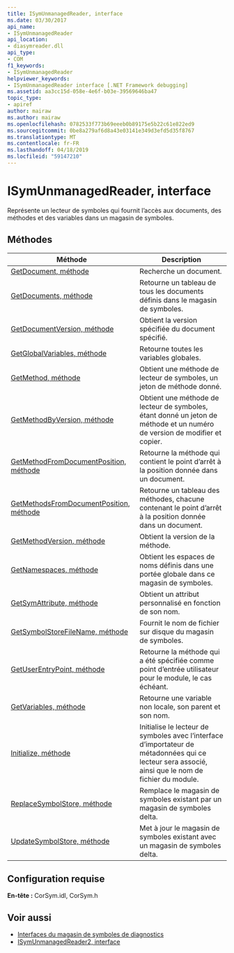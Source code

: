 ```yaml
---
title: ISymUnmanagedReader, interface
ms.date: 03/30/2017
api_name:
- ISymUnmanagedReader
api_location:
- diasymreader.dll
api_type:
- COM
f1_keywords:
- ISymUnmanagedReader
helpviewer_keywords:
- ISymUnmanagedReader interface [.NET Framework debugging]
ms.assetid: aa3cc15d-058e-4e6f-b03e-39569646ba47
topic_type:
- apiref
author: mairaw
ms.author: mairaw
ms.openlocfilehash: 0782533f773b69eeeb0b89175e5b22c61e822ed9
ms.sourcegitcommit: 0be8a279af6d8a43e03141e349d3efd5d35f8767
ms.translationtype: MT
ms.contentlocale: fr-FR
ms.lasthandoff: 04/18/2019
ms.locfileid: "59147210"
---
```

# <a name="isymunmanagedreader-interface"></a>ISymUnmanagedReader, interface
Représente un lecteur de symboles qui fournit l’accès aux documents, des méthodes et des variables dans un magasin de symboles.  
  
## <a name="methods"></a>Méthodes  
  
|Méthode|Description|  
|------------|-----------------|  
|[GetDocument, méthode](../../../../docs/framework/unmanaged-api/diagnostics/isymunmanagedreader-getdocument-method.md)|Recherche un document.|  
|[GetDocuments, méthode](../../../../docs/framework/unmanaged-api/diagnostics/isymunmanagedreader-getdocuments-method.md)|Retourne un tableau de tous les documents définis dans le magasin de symboles.|  
|[GetDocumentVersion, méthode](../../../../docs/framework/unmanaged-api/diagnostics/isymunmanagedreader-getdocumentversion-method.md)|Obtient la version spécifiée du document spécifié.|  
|[GetGlobalVariables, méthode](../../../../docs/framework/unmanaged-api/diagnostics/isymunmanagedreader-getglobalvariables-method.md)|Retourne toutes les variables globales.|  
|[GetMethod, méthode](../../../../docs/framework/unmanaged-api/diagnostics/isymunmanagedreader-getmethod-method.md)|Obtient une méthode de lecteur de symboles, un jeton de méthode donné.|  
|[GetMethodByVersion, méthode](../../../../docs/framework/unmanaged-api/diagnostics/isymunmanagedreader-getmethodbyversion-method.md)|Obtient une méthode de lecteur de symboles, étant donné un jeton de méthode et un numéro de version de modifier et copier.|  
|[GetMethodFromDocumentPosition, méthode](../../../../docs/framework/unmanaged-api/diagnostics/isymunmanagedreader-getmethodfromdocumentposition-method.md)|Retourne la méthode qui contient le point d’arrêt à la position donnée dans un document.|  
|[GetMethodsFromDocumentPosition, méthode](../../../../docs/framework/unmanaged-api/diagnostics/isymunmanagedreader-getmethodsfromdocumentposition-method.md)|Retourne un tableau des méthodes, chacune contenant le point d’arrêt à la position donnée dans un document.|  
|[GetMethodVersion, méthode](../../../../docs/framework/unmanaged-api/diagnostics/isymunmanagedreader-getmethodversion-method.md)|Obtient la version de la méthode.|  
|[GetNamespaces, méthode](../../../../docs/framework/unmanaged-api/diagnostics/isymunmanagedreader-getnamespaces-method.md)|Obtient les espaces de noms définis dans une portée globale dans ce magasin de symboles.|  
|[GetSymAttribute, méthode](../../../../docs/framework/unmanaged-api/diagnostics/isymunmanagedreader-getsymattribute-method.md)|Obtient un attribut personnalisé en fonction de son nom.|  
|[GetSymbolStoreFileName, méthode](../../../../docs/framework/unmanaged-api/diagnostics/isymunmanagedreader-getsymbolstorefilename-method.md)|Fournit le nom de fichier sur disque du magasin de symboles.|  
|[GetUserEntryPoint, méthode](../../../../docs/framework/unmanaged-api/diagnostics/isymunmanagedreader-getuserentrypoint-method.md)|Retourne la méthode qui a été spécifiée comme point d’entrée utilisateur pour le module, le cas échéant.|  
|[GetVariables, méthode](../../../../docs/framework/unmanaged-api/diagnostics/isymunmanagedreader-getvariables-method.md)|Retourne une variable non locale, son parent et son nom.|  
|[Initialize, méthode](../../../../docs/framework/unmanaged-api/diagnostics/isymunmanagedreader-initialize-method.md)|Initialise le lecteur de symboles avec l’interface d’importateur de métadonnées qui ce lecteur sera associé, ainsi que le nom de fichier du module.|  
|[ReplaceSymbolStore, méthode](../../../../docs/framework/unmanaged-api/diagnostics/isymunmanagedreader-replacesymbolstore-method.md)|Remplace le magasin de symboles existant par un magasin de symboles delta.|  
|[UpdateSymbolStore, méthode](../../../../docs/framework/unmanaged-api/diagnostics/isymunmanagedreader-updatesymbolstore-method.md)|Met à jour le magasin de symboles existant avec un magasin de symboles delta.|  
  
## <a name="requirements"></a>Configuration requise  
 **En-tête :** CorSym.idl, CorSym.h  
  
## <a name="see-also"></a>Voir aussi

- [Interfaces du magasin de symboles de diagnostics](../../../../docs/framework/unmanaged-api/diagnostics/diagnostics-symbol-store-interfaces.md)
- [ISymUnmanagedReader2, interface](../../../../docs/framework/unmanaged-api/diagnostics/isymunmanagedreader2-interface.md)
